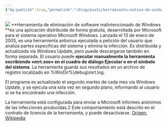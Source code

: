 ```yaml
---
{"dg-publish":true,"permalink":"/blog/posts/herramienta-nativa-de-widnows-para-eliminar-malware/"}
---
```


[
![](../fetched_images\2023-02-08_09-26-32_MRT.png)](https://blogger.googleusercontent.com/img/b/R29vZ2xl/AVvXsEiaaEe93uyXedLtecBjxFxqctbb04kscIEo1Ej9wpf0adhFMbMdB_1SsfaeGJmcSMKgSvExaTDA7D0qTm3pyAe-zUprE1jjQ1FronXuDVqACr26zcpc45dXX6h08KigRMsDFOOvWQORmFF72quKJRRoplS9W530doU-Ip8n7ifhZD9M3Ir_A_AV8zmW/s520/2023-02-08_09-26-32_MRT.png)
**Herramienta de eliminación de software malintencionado de Windows **es
  una aplicación distribuida de forma gratuita, desarrollada por Microsoft para
  el sistema operativo Microsoft Windows. Lanzada el 13 de enero de 2005, es una
  herramienta antivirus ejecutada a petición del usuario que analiza partes
  específicas del sistema y elimina la infección. Es distribuida y actualizada
  vía Windows Update, pero puede descargarse también en forma separada.
El usuario puede
**ejecutar manualmente la herramienta escribiendo «mrt.exe» en el cuadro de
  diálogo Ejecutar o en el símbolo del sistema**. La herramienta guarda sus resultados en un archivo de registro localizado en
%WinDir%\debug\mrt.log.

  El programa es actualizado el segundo martes de cada mes vía Windows Update, y
  se ejecuta una sola vez en segundo plano, informando al usuario si se ha
  encontrado una infección. 

  La herramienta está configurada para enviar a Microsoft informes anónimos de
  las infecciones producidas.2​ Este comportamiento está descrito en el contrato
  de licencia de la herramienta, y puede desactivarse.
[Origen: Wikipedia](https://es.wikipedia.org/wiki/Herramienta_de_eliminaci%C3%B3n_de_software_malintencionado_de_Windows)
